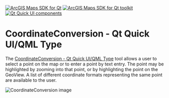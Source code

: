[![ArcGIS Maps SDK for Qt](https://img.shields.io/badge/ArcGIS%20Maps%20SDK%20for%20Qt-0b5394)](https://developers.arcgis.com/qt/) [![ArcGIS Maps SDK for Qt toolkit](https://img.shields.io/badge/ArcGIS%20Maps%20SDK%20for%20Qt%20toolkit-ea4d13)](https://github.com/Esri/arcgis-maps-sdk-toolkit-qt) [![Qt Quick UI components](https://img.shields.io/badge/Qt%20Qt%20Quick%20UI%20components-ea4d13)](../../toolkitcpp/)

# CoordinateConversion - Qt Quick UI/QML Type

The [CoordinateConversion - Qt Quick UI/QML Type](https://developers.arcgis.com/qt/toolkit/api-reference/qml-esri-arcgisruntime-toolkit-coordinateconversion.html) tool allows a user to select a point on the map or to enter a point by text entry. The point may be highlighted by zooming into that point, or by highlighting the point on the GeoView. A list of different coordinate formats representing the same point are available to the user.

![CoordinateConversion image](https://developers.arcgis.com/qt/toolkit/api-reference/images/coordinateConversion.png)